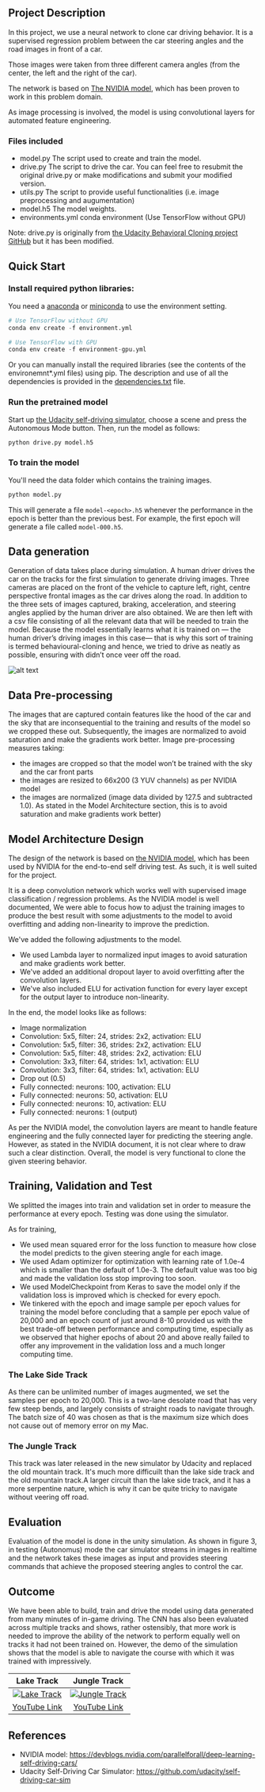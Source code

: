 ## Project Description

In this project, we use a neural network to clone car driving behavior.  It is a supervised regression problem between the car steering angles and the road images in front of a car.  

Those images were taken from three different camera angles (from the center, the left and the right of the car).  

The network is based on [The NVIDIA model](https://devblogs.nvidia.com/parallelforall/deep-learning-self-driving-cars/), which has been proven to work in this problem domain.

As image processing is involved, the model is using convolutional layers for automated feature engineering.  

### Files included

- model.py The script used to create and train the model.
- drive.py The script to drive the car. You can feel free to resubmit the original drive.py or make modifications and submit your modified version.
- utils.py The script to provide useful functionalities (i.e. image preprocessing and augumentation)
- model.h5 The model weights.
- environments.yml conda environment (Use TensorFlow without GPU)


Note: drive.py is originally from [the Udacity Behavioral Cloning project GitHub](https://github.com/udacity/CarND-Behavioral-Cloning-P3) but it has been modified.

## Quick Start

### Install required python libraries:

You need a [anaconda](https://www.continuum.io/downloads) or [miniconda](https://conda.io/miniconda.html) to use the environment setting.

```python
# Use TensorFlow without GPU
conda env create -f environment.yml 

# Use TensorFlow with GPU
conda env create -f environment-gpu.yml
```

Or you can manually install the required libraries (see the contents of the environemnt*.yml files) using pip.
The description and use of all the dependencies is provided in the [dependencies.txt](https://github.com/Pratt2309/ADS_Self_Driving_Car/blob/master/dependencies.txt) file.

### Run the pretrained model

Start up [the Udacity self-driving simulator](https://github.com/udacity/self-driving-car-sim), choose a scene and press the Autonomous Mode button.  Then, run the model as follows:

```python
python drive.py model.h5
```

### To train the model

You'll need the data folder which contains the training images.

```python
python model.py
```

This will generate a file `model-<epoch>.h5` whenever the performance in the epoch is better than the previous best.  For example, the first epoch will generate a file called `model-000.h5`.

## Data generation

Generation of data takes place during simulation. A human driver drives the car on the tracks for the first simulation to generate driving images. Three cameras are placed on the front of the vehicle to capture left, right, centre perspective frontal images as the car drives along the road. In addition to the three sets of images captured, braking, acceleration, and steering angles applied by the human driver are also obtained. We are then left with a csv file consisting of all the relevant data that will be needed to train the model. Because the model essentially learns what it is trained on — the human driver’s driving images in this case— that is why this sort of training is termed behavioural-cloning and hence, we tried to drive as neatly as possible, ensuring with didn’t once veer off the road.

![alt text](images/data_gen.png)

## Data Pre-processing
The images that are captured contain features like the hood of the car and the sky that are inconsequential to the training and results of the model so we cropped these out. Subsequently, the images are normalized to avoid saturation and make the gradients work better. Image pre-processing measures taking:

- the images are cropped so that the model won’t be trained with the sky and the car front parts
- the images are resized to 66x200 (3 YUV channels) as per NVIDIA model
- the images are normalized (image data divided by 127.5 and subtracted 1.0). As stated in the Model Architecture section, this is to avoid saturation and make gradients work better)


## Model Architecture Design

The design of the network is based on [the NVIDIA model](https://devblogs.nvidia.com/parallelforall/deep-learning-self-driving-cars/), which has been used by NVIDIA for the end-to-end self driving test.  As such, it is well suited for the project.  

It is a deep convolution network which works well with supervised image classification / regression problems.  As the NVIDIA model is well documented, We were able to focus how to adjust the training images to produce the best result with some adjustments to the model to avoid overfitting and adding non-linearity to improve the prediction.

We've added the following adjustments to the model. 

- We used Lambda layer to normalized input images to avoid saturation and make gradients work better.
- We've added an additional dropout layer to avoid overfitting after the convolution layers.
- We've also included ELU for activation function for every layer except for the output layer to introduce non-linearity.

In the end, the model looks like as follows:

- Image normalization
- Convolution: 5x5, filter: 24, strides: 2x2, activation: ELU
- Convolution: 5x5, filter: 36, strides: 2x2, activation: ELU
- Convolution: 5x5, filter: 48, strides: 2x2, activation: ELU
- Convolution: 3x3, filter: 64, strides: 1x1, activation: ELU
- Convolution: 3x3, filter: 64, strides: 1x1, activation: ELU
- Drop out (0.5)
- Fully connected: neurons: 100, activation: ELU
- Fully connected: neurons:  50, activation: ELU
- Fully connected: neurons:  10, activation: ELU
- Fully connected: neurons:   1 (output)

As per the NVIDIA model, the convolution layers are meant to handle feature engineering and the fully connected layer for predicting the steering angle.  However, as stated in the NVIDIA document, it is not clear where to draw such a clear distinction.  Overall, the model is very functional to clone the given steering behavior.  


## Training, Validation and Test

We splitted the images into train and validation set in order to measure the performance at every epoch.  Testing was done using the simulator.

As for training, 

- We used mean squared error for the loss function to measure how close the model predicts to the given steering angle for each image.
- We used Adam optimizer for optimization with learning rate of 1.0e-4 which is smaller than the default of 1.0e-3.  The default value was too big and made the validation loss stop improving too soon.
- We used ModelCheckpoint from Keras to save the model only if the validation loss is improved which is checked for every epoch.
- We tinkered with the epoch and image sample per epoch values for training the model before concluding that a sample per epoch value of 20,000 and an epoch count of just around 8-10 provided us with the best trade-off between performance and computing time, especially as we observed that higher epochs of about 20 and above really failed to offer any improvement in the validation loss and a much longer computing time. 

### The Lake Side Track

As there can be unlimited number of images augmented, we set the samples per epoch to 20,000. This is a two-lane desolate road that has very few steep bends, and largely consists of straight roads to navigate through. The batch size of 40 was chosen as that is the maximum size which does not cause out of memory error on my Mac.

### The Jungle Track

This track was later released in the new simulator by Udacity and replaced the old mountain track. It's much more difficuilt than the lake side track and the old mountain track.A larger circuit than the lake side track, and it has a more serpentine nature, which is why it can be quite tricky to navigate without veering off road.

## Evaluation

Evaluation of the model is done in the unity simulation. As shown in figure 3, in testing (Autonomus) mode the car simulator streams in images in realtime and the network takes these images as input and provides steering commands that achieve the proposed steering angles to control the car.

## Outcome

We have been able to build, train and drive the model using data generated from many minutes of in-game driving. The CNN has also been evaluated across multiple tracks and shows, rather ostensibly, that more work is needed to improve the ability of the network to perform equally well on tracks it had not been trained on. However, the demo of the simulation shows that the model is able to navigate the course with which it was trained with impressively.

|Lake Track|Jungle Track|
|:--------:|:------------:|
|[![Lake Track](images/lake_track.png)](https://www.youtube.com/watch?v=Qds_vNUqo0g)|[![Jungle Track](images/jungle_track.png)](https://www.youtube.com/watch?v=-OyanWt9Rgk)|
|[YouTube Link](https://www.youtube.com/watch?v=Qds_vNUqo0g)|[YouTube Link](https://www.youtube.com/watch?v=-OyanWt9Rgk)|


## References
- NVIDIA model: https://devblogs.nvidia.com/parallelforall/deep-learning-self-driving-cars/
- Udacity Self-Driving Car Simulator: https://github.com/udacity/self-driving-car-sim
